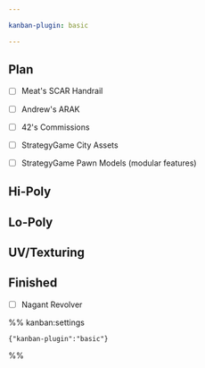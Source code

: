 ```yaml
---

kanban-plugin: basic

---
```


## Plan

- [ ] Meat's SCAR Handrail
- [ ] Andrew's ARAK
- [ ] 42's Commissions
- [ ] StrategyGame City Assets
- [ ] StrategyGame Pawn Models (modular features)


## Hi-Poly



## Lo-Poly



## UV/Texturing



## Finished

- [ ] Nagant Revolver




%% kanban:settings
```
{"kanban-plugin":"basic"}
```
%%
